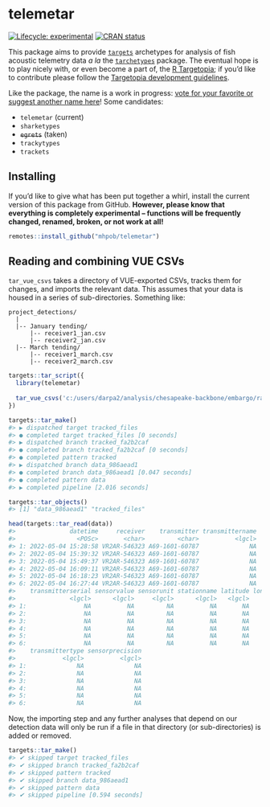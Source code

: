 
<!-- README.md is generated from README.Rmd. Please edit that file -->

# telemetar

<!-- badges: start -->

[![Lifecycle:
experimental](https://img.shields.io/badge/lifecycle-experimental-orange.svg)](https://lifecycle.r-lib.org/articles/stages.html#experimental)
[![CRAN
status](https://www.r-pkg.org/badges/version/telemetar)](https://CRAN.R-project.org/package=telemetar)
<!-- badges: end -->

This package aims to provide
[`targets`](https://docs.ropensci.org/targets/) archetypes for analysis
of fish acoustic telemetry data *a la* the
[`tarchetypes`](https://docs.ropensci.org/tarchetypes/) package. The
eventual hope is to play nicely with, or even become a part of, the [R
Targetopia](https://wlandau.github.io/targetopia/); if you’d like to
contribute please follow the [Targetopia development
guidelines](https://wlandau.github.io/targetopia/contributing.html).

Like the package, the name is a work in progress: [vote for your
favorite or suggest another name
here](https://github.com/mhpob/telemetar/discussions/2)! Some
candidates:

- `telemetar` (current)
- `sharketypes`
- ~~`egrets`~~ (taken)
- `trackytypes`
- `trackets`

## Installing

If you’d like to give what has been put together a whirl, install the
current version of this package from GitHub. **However, please know that
everything is completely experimental – functions will be frequently
changed, renamed, broken, or not work at all!**

``` r
remotes::install_github("mhpob/telemetar")
```

## Reading and combining VUE CSVs

`tar_vue_csvs` takes a directory of VUE-exported CSVs, tracks them for
changes, and imports the relevant data. This assumes that your data is
housed in a series of sub-directories. Something like:

    project_detections/
      |
      |-- January tending/
          |-- receiver1_jan.csv
          |-- receiver2_jan.csv
      |-- March tending/
          |-- receiver1_march.csv
          |-- receiver2_march.csv

``` r
targets::tar_script({
  library(telemetar)
  
  tar_vue_csvs('c:/users/darpa2/analysis/chesapeake-backbone/embargo/raw')
})

targets::tar_make()
#> ▶ dispatched target tracked_files
#> ● completed target tracked_files [0 seconds]
#> ▶ dispatched branch tracked_fa2b2caf
#> ● completed branch tracked_fa2b2caf [0 seconds]
#> ● completed pattern tracked
#> ▶ dispatched branch data_986aead1
#> ● completed branch data_986aead1 [0.047 seconds]
#> ● completed pattern data
#> ▶ completed pipeline [2.016 seconds]
```

``` r
targets::tar_objects()
#> [1] "data_986aead1" "tracked_files"

head(targets::tar_read(data))
#>               datetime     receiver    transmitter transmittername
#>                 <POSc>       <char>         <char>          <lgcl>
#> 1: 2022-05-04 15:28:58 VR2AR-546323 A69-1601-60787              NA
#> 2: 2022-05-04 15:39:32 VR2AR-546323 A69-1601-60787              NA
#> 3: 2022-05-04 15:49:37 VR2AR-546323 A69-1601-60787              NA
#> 4: 2022-05-04 16:09:11 VR2AR-546323 A69-1601-60787              NA
#> 5: 2022-05-04 16:18:23 VR2AR-546323 A69-1601-60787              NA
#> 6: 2022-05-04 16:27:44 VR2AR-546323 A69-1601-60787              NA
#>    transmitterserial sensorvalue sensorunit stationname latitude longitude
#>               <lgcl>      <lgcl>     <lgcl>      <lgcl>   <lgcl>    <lgcl>
#> 1:                NA          NA         NA          NA       NA        NA
#> 2:                NA          NA         NA          NA       NA        NA
#> 3:                NA          NA         NA          NA       NA        NA
#> 4:                NA          NA         NA          NA       NA        NA
#> 5:                NA          NA         NA          NA       NA        NA
#> 6:                NA          NA         NA          NA       NA        NA
#>    transmittertype sensorprecision
#>             <lgcl>          <lgcl>
#> 1:              NA              NA
#> 2:              NA              NA
#> 3:              NA              NA
#> 4:              NA              NA
#> 5:              NA              NA
#> 6:              NA              NA
```

Now, the importing step and any further analyses that depend on our
detection data will only be run if a file in that directory (or
sub-directories) is added or removed.

``` r
targets::tar_make()
#> ✔ skipped target tracked_files
#> ✔ skipped branch tracked_fa2b2caf
#> ✔ skipped pattern tracked
#> ✔ skipped branch data_986aead1
#> ✔ skipped pattern data
#> ✔ skipped pipeline [0.594 seconds]
```
